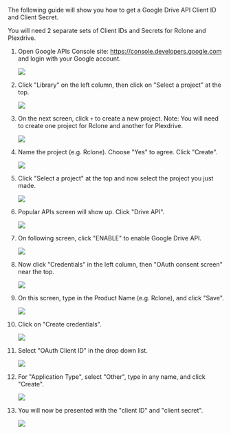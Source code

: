 The following guide will show you how to get a Google Drive API Client ID and Client Secret. 

You will need 2 separate sets of Client IDs and Secrets for Rclone and Plexdrive. 

1. Open Google APIs Console site: https://console.developers.google.com and login with your Google account.

    ![](http://i.imgur.com/ExfSqLe.png)
    
2. Click "Library" on the left column, then click on "Select a project" at the top.

    ![](http://i.imgur.com/TYNDd66.png)

3. On the next screen, click `+` to create a new project. Note: You will need to create one project for Rclone and another for Plexdrive. 

    ![](http://i.imgur.com/85iIX1e.png)

4. Name the project (e.g. Rclone). Choose "Yes" to agree. Click "Create".

    ![](http://i.imgur.com/jHqyKJt.png)

5. Click "Select a project" at the top and now select the project you just made. 

    ![](http://i.imgur.com/KBXwXDm.png)

6. Popular APIs screen will show up. Click "Drive API".

    ![](http://i.imgur.com/DcXczfd.png)

7. On following screen, click "ENABLE" to enable Google Drive API.

    ![](http://i.imgur.com/qsOlMZw.png)

8. Now click "Credentials" in the left column, then  "OAuth consent screen" near the top. 

    ![](http://i.imgur.com/sUBzyre.png)

  
9. On this screen, type in the Product Name (e.g. Rclone), and click "Save".

    ![](http://i.imgur.com/jIvhILQ.png)

10. Click on "Create credentials".

    ![](http://i.imgur.com/44Gpvql.png)

11. Select "OAuth Client ID" in the drop down list.

    ![](http://i.imgur.com/tJARgt9.png)

12. For "Application Type", select "Other", type in any name, and click "Create".

    ![](http://i.imgur.com/loyMW7v.png)

13. You will now be presented with the "client ID" and "client secret". 

    ![](http://i.imgur.com/8g1wPdD.png)